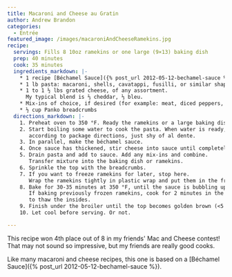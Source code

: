 ```yaml
---
title: Macaroni and Cheese au Gratin
author: Andrew Brandon
categories:
  - Entrée
featured_image: /images/macaroniAndCheeseRamekins.jpg
recipe:
  servings: Fills 8 10oz ramekins or one large (9×13) baking dish
  prep: 40 minutes
  cook: 35 minutes
  ingredients_markdown: |-
    * 1 recipe [Béchamel Sauce]({% post_url 2012-05-12-bechamel-sauce %})
    * 1 lb pasta: macaroni, shells, cavatappi, fusilli, or similar shape
    * 1 to 1 ½ lbs grated cheese, of any assortment.
      My typical blend is ⅔ cheddar, ⅓ bleu.
    * Mix-ins of choice, if desired (for example: meat, diced peppers, etc.)
    * ½ cup Panko breadcrumbs
  directions_markdown: |-
    1. Preheat oven to 350 °F. Ready the ramekins or a large baking dish.
    2. Start boiling some water to cook the pasta. When water is ready, cook pasta
       according to package directions, just shy of al dente.
    3. In parallel, make the béchamel sauce.
    4. Once sauce has thickened, stir cheese into sauce until completely melted. This is now a Mornay sauce.
    5. Drain pasta and add to sauce. Add any mix-ins and combine.
       Transfer mixture into the baking dish or ramekins.
    6. Sprinkle the top with the breadcrumbs.
    7. If you want to freeze ramekins for later, stop here.
       Wrap the ramekins tightly in plastic wrap and put them in the freezer.
    8. Bake for 30-35 minutes at 350 °F, until the sauce is bubbling up from the sides.
       If baking previously frozen ramekins, cook for 2 minutes in the microwave before baking,
       to thaw the insides.
    9. Finish under the broiler until the top becomes golden brown (<5 minutes). Do not let it burn!
    10. Let cool before serving. Or not.

---
```

This recipe won 4th place out of 8 in my friends' Mac and Cheese contest!
That may not sound so impressive, but my friends are really good cooks.

Like many macaroni and cheese recipes, this one is based on a [Béchamel Sauce]({% post_url 2012-05-12-bechamel-sauce %}).
